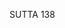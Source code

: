 SUTTA 138

[^1249]: It is strange that the Buddha, having announced that he will teach a summary and an exposition, should recite only the summary and leave without giving the exposition. Although elsewhere the Buddha departs suddenly after making an enigmatic statement (e.g., in MN 18), on those occasions he had not previously declared his intention to give an exposition. MA offers no explanation.

[^1250]: MA: Consciousness is "distracted and scattered externally," i.e., among external objects, when it occurs by way of attachment towards an external object.

[^1251]: MT: The form itself is called the sign of form (rūpanimitta) in that it is the cause for the arising of defilements. One "follows after it" by way of lust.

[^1252]: MA: The mind is "stuck internally" by way of attachment to an internal object. The text of the sutta itself makes the shift from viññanna in the Buddha's summary to citta in Mahā Kaccāna's exposition.

[^1253]: All known editions of the Pali text of MN 138 read here anupädā paritassana, literally "agitation due to nonclinging," which obviously contradicts what the Buddha consistently teaches: that agitation arises from clinging, and ceases with the removal of clinging. However, this reading apparently precedes the time of the commentaries, for MA accepts anupädā as correct and offers the following explanation: "In what sense is there agitation due
to non-clinging? Through the non-existence of anything to cling to. For if there existed any formation that were permanent, stable, a self, or the belonging of a self, it would be possible to cling to it. Then this agitation would be agitation due to clinging (something to cling to). But because there is no formation that can be clung to thus, then even though material form, etc., are clung to with the idea 'material form is self,' etc., they are not clung to (in the way they are conceived). Thus, what is here called 'agitation due to non-clinging' is in meaning agitation due to clinging by way of views." Ñm had followed this reading, and on the basis of MA's explanation, had rendered the phrase "anguish [agitation] due to not finding anything to cling to." He did not discuss the problem in his notes.
A sutta in the Samyutta Nikāya (SN 22:7/iii, 16) is virtually identical with this passage of MN 138, except that here it reads, as we should expect, upädä paritassana, "agitation due to clinging." From the Samyutta text we may safely infer that the Majjhima reading is an ancient error that should be discounted. My rendering here is based on the reading of SN 22:7. Horner too follows the latter text in MLS.

[^1254]: MA explains the unusual phrase paritassana dhammasamuppädä as "the agitation of craving and the arising of (other) unwholesome states."

[^1255]: The agitation thus results from the lack of any permanent essence in things that could provide a refuge from the suffering precipitated by their change and instability.

[^1256]: This phrase is identical in both the Majjhima and Samyutta versions.

